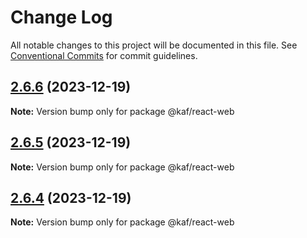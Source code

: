 # Change Log

All notable changes to this project will be documented in this file.
See [Conventional Commits](https://conventionalcommits.org) for commit guidelines.

## [2.6.6](https://github.com/Graceji/kaf/compare/v2.6.5...v2.6.6) (2023-12-19)

**Note:** Version bump only for package @kaf/react-web

## [2.6.5](https://github.com/Graceji/kaf/compare/v2.6.4...v2.6.5) (2023-12-19)

**Note:** Version bump only for package @kaf/react-web

## [2.6.4](https://github.com/Graceji/kaf/compare/v2.6.3...v2.6.4) (2023-12-19)

**Note:** Version bump only for package @kaf/react-web
